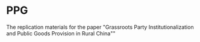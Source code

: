 # PPG
The replication materials for the paper "Grassroots Party Institutionalization and Public Goods Provision in Rural China""
